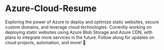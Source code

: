 # Azure-Cloud-Resume
Exploring the power of Azure to deploy and optimize static websites, secure custom domains, and leverage cloud technologies. Currently working on deploying static websites using Azure Blob Storage and Azure CDN, with plans to integrate more services in the future. Follow along for updates on cloud projects, automation, and more! 🚀
